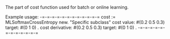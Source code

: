 The part of cost function used for batch or online learning.

Example usage: 
-=-=-=-=-=-=-=-=-=-=-=-=
cost := MLSoftmaxCrossEntropy new. "Specific subclass"
cost value: #(0.2 0.5 0.3) target: #(0 1 0) .
cost derivative: #(0.2 0.5 0.3) target: #(0 1 0) .
-=-=-=-=-=-=-=-=-=-=-=-=